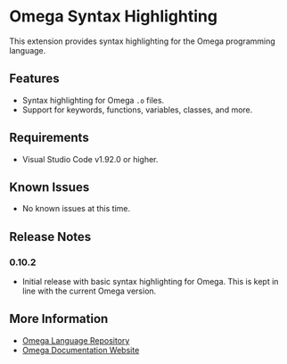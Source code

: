 # Omega Syntax Highlighting

This extension provides syntax highlighting for the Omega programming language.

## Features

- Syntax highlighting for Omega `.o` files.
- Support for keywords, functions, variables, classes, and more.

## Requirements

- Visual Studio Code v1.92.0 or higher.

## Known Issues

- No known issues at this time.

## Release Notes

### 0.10.2

- Initial release with basic syntax highlighting for Omega. This is kept in line with the current Omega version.

## More Information

- [Omega Language Repository](https://github.com/dishpit/omega)
- [Omega Documentation Website](https://omegalang.com/)
